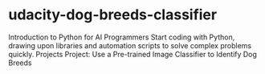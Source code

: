 # udacity-dog-breeds-classifier
Introduction to Python for AI Programmers Start coding with Python, drawing upon libraries and automation scripts to solve complex problems quickly.  Projects Project: Use a Pre-trained Image Classifier to Identify Dog Breeds

